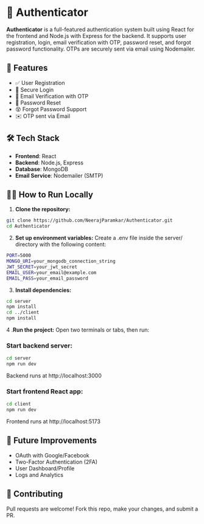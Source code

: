 # 🔐 Authenticator  
**Authenticator** is a full-featured authentication system built using React for the frontend and Node.js with Express for the backend. It supports user registration, login, email verification with OTP, password reset, and forgot password functionality. OTPs are securely sent via email using Nodemailer.  

## 🚀 Features  
- ✅ User Registration  
- 🔐 Secure Login  
- 📧 Email Verification with OTP  
- 🔁 Password Reset  
- 😵 Forgot Password Support  
- ✉️ OTP sent via Email  

## 🛠️ Tech Stack  
- **Frontend**: React  
- **Backend**: Node.js, Express  
- **Database**: MongoDB  
- **Email Service**: Nodemailer (SMTP)    

## 🧑‍💻 How to Run Locally  

1. **Clone the repository:**  
```bash
git clone https://github.com/NeerajParamkar/Authenticator.git
cd Authenticator
```
2. **Set up environment variables:**
Create a .env file inside the server/ directory with the following content:
```bash
PORT=5000
MONGO_URI=your_mongodb_connection_string
JWT_SECRET=your_jwt_secret
EMAIL_USER=your_email@example.com
EMAIL_PASS=your_email_password
```
3. **Install dependencies:**
```bash
cd server
npm install
cd ../client
npm install
```

4 .**Run the project:**
Open two terminals or tabs, then run:

### Start backend server:
```bash
cd server
npm run dev
```

Backend runs at http://localhost:3000

### Start frontend React app:
```bash
cd client
npm run dev
```
Frontend runs at http://localhost:5173

## 🌱 Future Improvements  
- OAuth with Google/Facebook  
- Two-Factor Authentication (2FA)  
- User Dashboard/Profile  
- Logs and Analytics  

## 🤝 Contributing  
Pull requests are welcome! Fork this repo, make your changes, and submit a PR.

